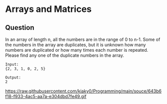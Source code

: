 # Arrays and Matrices

## Question

In an array of length n, all the numbers are in the range of 0 to n-1. Some of the numbers in the array are duplicates, but it is unknown how many numbers are duplicated or how many times each number is repeated. Please find any one of the duplicate numbers in the array.


```
Input:
{2, 3, 1, 0, 2, 5}

Output:
2
```
https://raw.githubusercontent.com/kiaky0/Programming/main/souce/643b6f18-f933-4ac5-aa7a-e304dbd7fe49.gif

```java




